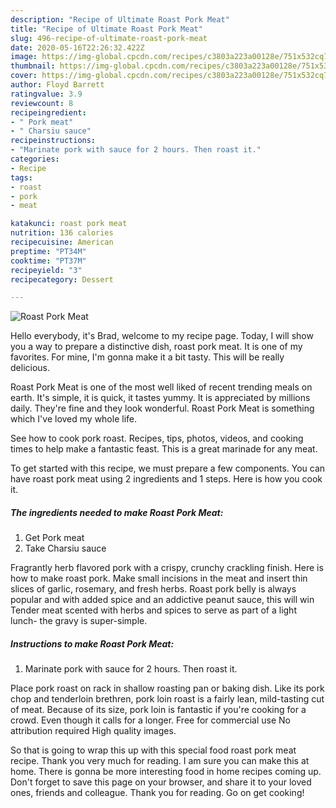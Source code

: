 ```yaml
---
description: "Recipe of Ultimate Roast Pork Meat"
title: "Recipe of Ultimate Roast Pork Meat"
slug: 496-recipe-of-ultimate-roast-pork-meat
date: 2020-05-16T22:26:32.422Z
image: https://img-global.cpcdn.com/recipes/c3803a223a00128e/751x532cq70/roast-pork-meat-recipe-main-photo.jpg
thumbnail: https://img-global.cpcdn.com/recipes/c3803a223a00128e/751x532cq70/roast-pork-meat-recipe-main-photo.jpg
cover: https://img-global.cpcdn.com/recipes/c3803a223a00128e/751x532cq70/roast-pork-meat-recipe-main-photo.jpg
author: Floyd Barrett
ratingvalue: 3.9
reviewcount: 8
recipeingredient:
- " Pork meat"
- " Charsiu sauce"
recipeinstructions:
- "Marinate pork with sauce for 2 hours. Then roast it."
categories:
- Recipe
tags:
- roast
- pork
- meat

katakunci: roast pork meat 
nutrition: 136 calories
recipecuisine: American
preptime: "PT34M"
cooktime: "PT37M"
recipeyield: "3"
recipecategory: Dessert

---
```



![Roast Pork Meat](https://img-global.cpcdn.com/recipes/c3803a223a00128e/751x532cq70/roast-pork-meat-recipe-main-photo.jpg)

Hello everybody, it's Brad, welcome to my recipe page. Today, I will show you a way to prepare a distinctive dish, roast pork meat. It is one of my favorites. For mine, I'm gonna make it a bit tasty. This will be really delicious.

Roast Pork Meat is one of the most well liked of recent trending meals on earth. It's simple, it is quick, it tastes yummy. It is appreciated by millions daily. They're fine and they look wonderful. Roast Pork Meat is something which I've loved my whole life.

See how to cook pork roast. Recipes, tips, photos, videos, and cooking times to help make a fantastic feast. This is a great marinade for any meat.


To get started with this recipe, we must prepare a few components. You can have roast pork meat using 2 ingredients and 1 steps. Here is how you cook it.

<!--inarticleads1-->

##### The ingredients needed to make Roast Pork Meat:

1. Get  Pork meat
1. Take  Charsiu sauce


Fragrantly herb flavored pork with a crispy, crunchy crackling finish. Here is how to make roast pork. Make small incisions in the meat and insert thin slices of garlic, rosemary, and fresh herbs. Roast pork belly is always popular and with added spice and an addictive peanut sauce, this will win Tender meat scented with herbs and spices to serve as part of a light lunch- the gravy is super-simple. 

<!--inarticleads2-->

##### Instructions to make Roast Pork Meat:

1. Marinate pork with sauce for 2 hours. Then roast it.


Place pork roast on rack in shallow roasting pan or baking dish. Like its pork chop and tenderloin brethren, pork loin roast is a fairly lean, mild-tasting cut of meat. Because of its size, pork loin is fantastic if you&#39;re cooking for a crowd. Even though it calls for a longer. Free for commercial use No attribution required High quality images. 

So that is going to wrap this up with this special food roast pork meat recipe. Thank you very much for reading. I am sure you can make this at home. There is gonna be more interesting food in home recipes coming up. Don't forget to save this page on your browser, and share it to your loved ones, friends and colleague. Thank you for reading. Go on get cooking!
